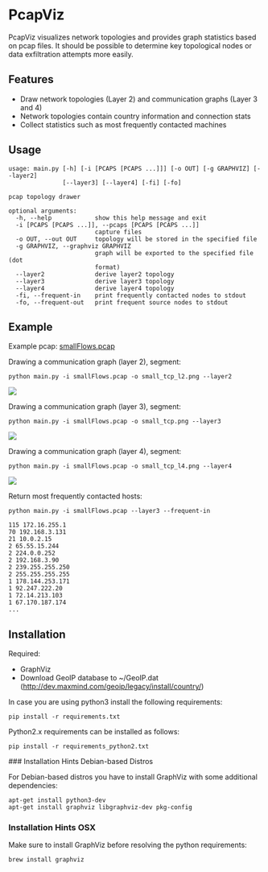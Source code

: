 # PcapViz
PcapViz visualizes network topologies and provides graph statistics based on pcap files.
It should be possible to determine key topological nodes or data exfiltration attempts more easily.

## Features
- Draw network topologies (Layer 2) and communication graphs (Layer 3 and 4)
- Network topologies contain country information and connection stats
- Collect statistics such as most frequently contacted machines

## Usage
```
usage: main.py [-h] [-i [PCAPS [PCAPS ...]]] [-o OUT] [-g GRAPHVIZ] [--layer2]
               [--layer3] [--layer4] [-fi] [-fo]

pcap topology drawer

optional arguments:
  -h, --help            show this help message and exit
  -i [PCAPS [PCAPS ...]], --pcaps [PCAPS [PCAPS ...]]
                        capture files
  -o OUT, --out OUT     topology will be stored in the specified file
  -g GRAPHVIZ, --graphviz GRAPHVIZ
                        graph will be exported to the specified file (dot
                        format)
  --layer2              derive layer2 topology
  --layer3              derive layer3 topology
  --layer4              derive layer4 topology
  -fi, --frequent-in    print frequently contacted nodes to stdout
  -fo, --frequent-out   print frequent source nodes to stdout
```

## Example
Example pcap: [smallFlows.pcap](http://tcpreplay.appneta.com/wiki/captures.html#smallflows-pcap)

Drawing a communication graph (layer 2), segment:
```
python main.py -i smallFlows.pcap -o small_tcp_l2.png --layer2
```
![](https://gentle-wave-6212.herokuapp.com/static/pcapviz/layer2.png)

Drawing a communication graph (layer 3), segment:
```
python main.py -i smallFlows.pcap -o small_tcp.png --layer3
```
![](https://gentle-wave-6212.herokuapp.com/static/pcapviz/layer3.png)

Drawing a communication graph (layer 4), segment:
```
python main.py -i smallFlows.pcap -o small_tcp_l4.png --layer4
```
![](https://gentle-wave-6212.herokuapp.com/static/pcapviz/layer4.png)

Return most frequently contacted hosts:
```
python main.py -i smallFlows.pcap --layer3 --frequent-in

115 172.16.255.1
70 192.168.3.131
21 10.0.2.15
2 65.55.15.244
2 224.0.0.252
2 192.168.3.90
2 239.255.255.250
2 255.255.255.255
1 178.144.253.171
1 92.247.222.20
1 72.14.213.103
1 67.170.187.174
...
````

## Installation

Required:
 
 * GraphViz
 * Download GeoIP database to ~/GeoIP.dat (http://dev.maxmind.com/geoip/legacy/install/country/)

In case you are using python3 install the following requirements:

```
pip install -r requirements.txt
```

Python2.x requirements can be installed as follows:

```
pip install -r requirements_python2.txt
```

### Installation Hints Debian-based Distros

For Debian-based distros you have to install GraphViz with some additional dependencies:

```
apt-get install python3-dev
apt-get install graphviz libgraphviz-dev pkg-config

```

### Installation Hints OSX

Make sure to install GraphViz before resolving the python requirements:

```
brew install graphviz
```



